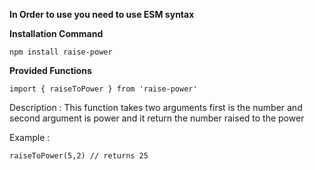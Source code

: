 **In Order to use you need to use ESM syntax**

**Installation Command**

`npm install raise-power`

**Provided Functions**

`import { raiseToPower } from 'raise-power'`

Description : This function takes two arguments first is the number and second argument is power and it return the number raised to the power

Example :

`raiseToPower(5,2) // returns 25`
